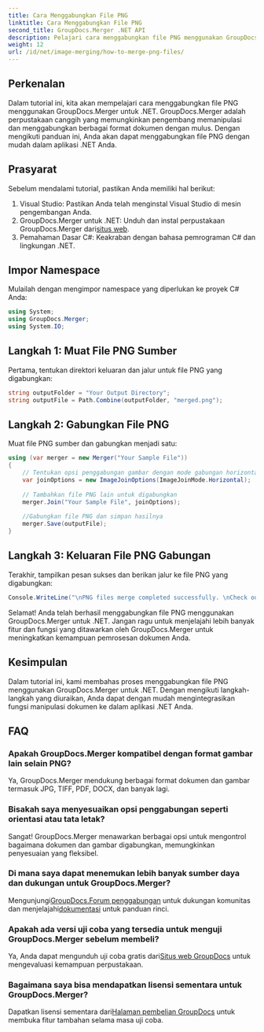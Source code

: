 ```yaml
---
title: Cara Menggabungkan File PNG
linktitle: Cara Menggabungkan File PNG
second_title: GroupDocs.Merger .NET API
description: Pelajari cara menggabungkan file PNG menggunakan GroupDocs.Merger untuk .NET. Panduan langkah demi langkah untuk integrasi yang lancar dalam aplikasi .NET Anda.
weight: 12
url: /id/net/image-merging/how-to-merge-png-files/
---
```

## Perkenalan
Dalam tutorial ini, kita akan mempelajari cara menggabungkan file PNG menggunakan GroupDocs.Merger untuk .NET. GroupDocs.Merger adalah perpustakaan canggih yang memungkinkan pengembang memanipulasi dan menggabungkan berbagai format dokumen dengan mulus. Dengan mengikuti panduan ini, Anda akan dapat menggabungkan file PNG dengan mudah dalam aplikasi .NET Anda.
## Prasyarat
Sebelum mendalami tutorial, pastikan Anda memiliki hal berikut:
1. Visual Studio: Pastikan Anda telah menginstal Visual Studio di mesin pengembangan Anda.
2.  GroupDocs.Merger untuk .NET: Unduh dan instal perpustakaan GroupDocs.Merger dari[situs web](https://releases.groupdocs.com/merger/net/).
3. Pemahaman Dasar C#: Keakraban dengan bahasa pemrograman C# dan lingkungan .NET.

## Impor Namespace
Mulailah dengan mengimpor namespace yang diperlukan ke proyek C# Anda:
```csharp
using System; 
using GroupDocs.Merger;
using System.IO;
```
## Langkah 1: Muat File PNG Sumber
Pertama, tentukan direktori keluaran dan jalur untuk file PNG yang digabungkan:
```csharp
string outputFolder = "Your Output Directory";
string outputFile = Path.Combine(outputFolder, "merged.png");
```
## Langkah 2: Gabungkan File PNG
Muat file PNG sumber dan gabungkan menjadi satu:
```csharp
using (var merger = new Merger("Your Sample File"))
{
    // Tentukan opsi penggabungan gambar dengan mode gabungan horizontal
    var joinOptions = new ImageJoinOptions(ImageJoinMode.Horizontal);
    
    // Tambahkan file PNG lain untuk digabungkan
    merger.Join("Your Sample File", joinOptions);
    
    //Gabungkan file PNG dan simpan hasilnya
    merger.Save(outputFile);
}
```
## Langkah 3: Keluaran File PNG Gabungan
Terakhir, tampilkan pesan sukses dan berikan jalur ke file PNG yang digabungkan:
```csharp
Console.WriteLine("\nPNG files merge completed successfully. \nCheck output in {0}", outputFolder);
```
Selamat! Anda telah berhasil menggabungkan file PNG menggunakan GroupDocs.Merger untuk .NET. Jangan ragu untuk menjelajahi lebih banyak fitur dan fungsi yang ditawarkan oleh GroupDocs.Merger untuk meningkatkan kemampuan pemrosesan dokumen Anda.


## Kesimpulan
Dalam tutorial ini, kami membahas proses menggabungkan file PNG menggunakan GroupDocs.Merger untuk .NET. Dengan mengikuti langkah-langkah yang diuraikan, Anda dapat dengan mudah mengintegrasikan fungsi manipulasi dokumen ke dalam aplikasi .NET Anda.
## FAQ
### Apakah GroupDocs.Merger kompatibel dengan format gambar lain selain PNG?
Ya, GroupDocs.Merger mendukung berbagai format dokumen dan gambar termasuk JPG, TIFF, PDF, DOCX, dan banyak lagi.
### Bisakah saya menyesuaikan opsi penggabungan seperti orientasi atau tata letak?
Sangat! GroupDocs.Merger menawarkan berbagai opsi untuk mengontrol bagaimana dokumen dan gambar digabungkan, memungkinkan penyesuaian yang fleksibel.
### Di mana saya dapat menemukan lebih banyak sumber daya dan dukungan untuk GroupDocs.Merger?
 Mengunjungi[GroupDocs.Forum penggabungan](https://forum.groupdocs.com/c/merger/32) untuk dukungan komunitas dan menjelajahi[dokumentasi](https://tutorials.groupdocs.com/merger/net/) untuk panduan rinci.
### Apakah ada versi uji coba yang tersedia untuk menguji GroupDocs.Merger sebelum membeli?
 Ya, Anda dapat mengunduh uji coba gratis dari[Situs web GroupDocs](https://releases.groupdocs.com/) untuk mengevaluasi kemampuan perpustakaan.
### Bagaimana saya bisa mendapatkan lisensi sementara untuk GroupDocs.Merger?
 Dapatkan lisensi sementara dari[Halaman pembelian GroupDocs](https://purchase.groupdocs.com/temporary-license/) untuk membuka fitur tambahan selama masa uji coba.